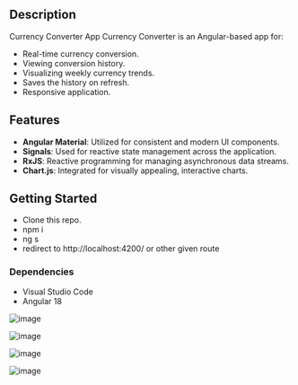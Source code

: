 ## Description

Currency Converter App 
Currency Converter is an Angular-based app for:


* Real-time currency conversion.
* Viewing conversion history.
* Visualizing weekly currency trends.
* Saves the history on refresh.
* Responsive application.

## Features
* **Angular Material**: Utilized for consistent and modern UI components.
* **Signals**: Used for reactive state management across the application.
* **RxJS**: Reactive programming for managing asynchronous data streams.
* **Chart.js**: Integrated for visually appealing, interactive charts.

## Getting Started
* Clone this repo.
* npm i
* ng s
* redirect to  http://localhost:4200/ or other given route

### Dependencies
* Visual Studio Code
*  Angular 18

![image](https://github.com/user-attachments/assets/3058a06c-239c-4ec4-9fba-2c21c71cbda0)

![image](https://github.com/user-attachments/assets/e2e8f2d8-d751-41d1-9101-a3fc8cbd4605)

![image](https://github.com/user-attachments/assets/24c0769d-743e-4805-ba77-4543ef4ffcf8)

![image](https://github.com/user-attachments/assets/b521d031-93e3-4039-aaea-5a2598374dbe)
